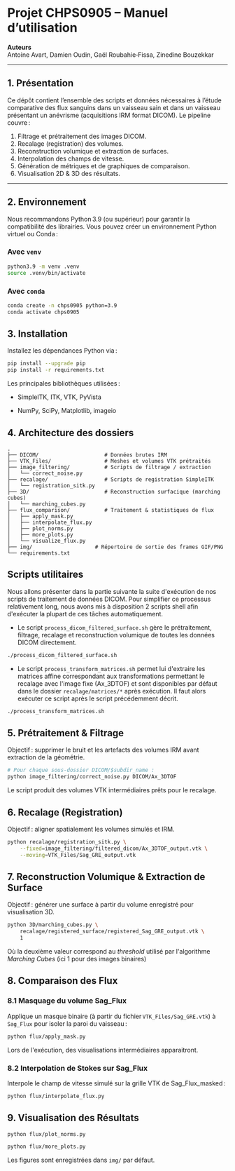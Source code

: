 # Projet CHPS0905 – Manuel d’utilisation

**Auteurs**  
Antoine Avart, Damien Oudin, Gaël Roubahie‑Fissa, Zinedine Bouzekkar  

---

## 1. Présentation

Ce dépôt contient l’ensemble des scripts et données nécessaires à l’étude comparative des flux sanguins dans un vaisseau sain et dans un vaisseau présentant un anévrisme (acquisitions IRM format DICOM). Le pipeline couvre :

1. Filtrage et prétraitement des images DICOM.  
2. Recalage (registration) des volumes.  
3. Reconstruction volumique et extraction de surfaces.  
4. Interpolation des champs de vitesse.  
5. Génération de métriques et de graphiques de comparaison.  
6. Visualisation 2D & 3D des résultats.

---

## 2. Environnement

Nous recommandons Python 3.9 (ou supérieur) pour garantir la compatibilité des librairies. Vous pouvez créer un environnement Python virtuel ou Conda :

### Avec `venv`  
```bash
python3.9 -m venv .venv
source .venv/bin/activate
```

### Avec `conda`
```bash
conda create -n chps0905 python=3.9
conda activate chps0905
```

## 3. Installation

Installez les dépendances Python via :
```bash
pip install --upgrade pip
pip install -r requirements.txt
```

Les principales bibliothèques utilisées :

* SimpleITK, ITK, VTK, PyVista

* NumPy, SciPy, Matplotlib, imageio

## 4. Architecture des dossiers
```
.
├── DICOM/                     # Données brutes IRM
├── VTK_Files/                 # Meshes et volumes VTK prétraités
├── image_filtering/           # Scripts de filtrage / extraction
│   └── correct_noise.py
├── recalage/                  # Scripts de registration SimpleITK
│   └── registration_sitk.py
├── 3D/                        # Reconstruction surfacique (marching cubes)
│   └── marching_cubes.py
├── flux_comparison/           # Traitement & statistiques de flux
│   ├── apply_mask.py
│   ├── interpolate_flux.py
│   ├── plot_norms.py
│   ├── more_plots.py
│   └── visualize_flux.py
├── img/                    # Répertoire de sortie des frames GIF/PNG
└── requirements.txt
```

## Scripts utilitaires
Nous allons présenter dans la partie suivante la suite d'exécution de nos scripts de traitement de données DICOM. Pour simplifier ce processus relativement long, nous avons mis à disposition 2 scripts shell afin d'exécuter la plupart de ces tâches automatiquement.
* Le script `process_dicom_filtered_surface.sh` gère le prétraitement, filtrage, recalage et reconstruction volumique de toutes les données DICOM directement.
```bash
./process_dicom_filtered_surface.sh
``` 
* Le script `process_transform_matrices.sh` permet lui d'extraire les matrices affine correspondant aux transformations permettant le recalage avec l'image fixe (Ax_3DTOF) et sont disponibles par défaut dans le dossier `recalage/matrices/*` après exécution. Il faut alors exécuter ce script après le script précédemment décrit.
```bash
./process_transform_matrices.sh
```

## 5. Prétraitement & Filtrage

Objectif : supprimer le bruit et les artefacts des volumes IRM avant extraction de la géométrie.
```bash
# Pour chaque sous‑dossier DICOM/$subdir_name :
python image_filtering/correct_noise.py DICOM/Ax_3DTOF
```
Le script produit des volumes VTK intermé­diaires prêts pour le recalage.

## 6. Recalage (Registration)

Objectif : aligner spatialement les volumes simulés et IRM.
```bash
python recalage/registration_sitk.py \
    --fixed=image_filtering/filtered_dicom/Ax_3DTOF_output.vtk \
    --moving=VTK_Files/Sag_GRE_output.vtk
```

## 7. Reconstruction Volumique & Extraction de Surface

Objectif : générer une surface à partir du volume enregistré pour visualisation 3D.
```bash
python 3D/marching_cubes.py \
    recalage/registered_surface/registered_Sag_GRE_output.vtk \
    1
```
Où la deuxième valeur correspond au *threshold* utilisé par l'algorithme *Marching Cubes* (ici 1 pour des images binaires)

## 8. Comparaison des Flux

### 8.1 Masquage du volume Sag_Flux

Applique un masque binaire (à partir du fichier `VTK_Files/Sag_GRE.vtk`) à `Sag_Flux` pour isoler la paroi du vaisseau :
```bash
python flux/apply_mask.py
```
Lors de l'exécution, des visualisations intermédiaires apparaitront.

### 8.2 Interpolation de Stokes sur Sag_Flux

Interpole le champ de vitesse simulé sur la grille VTK de Sag_Flux_masked :
```bash
python flux/interpolate_flux.py
```

## 9. Visualisation des Résultats
```bash
python flux/plot_norms.py
```
```bash
python flux/more_plots.py
```

Les figures sont enregistrées dans `img/` par défaut.
